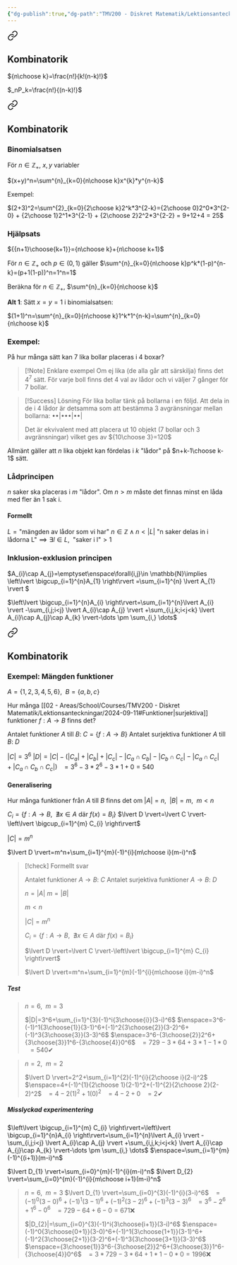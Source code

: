 ```yaml
---
{"dg-publish":true,"dg-path":"TMV200 - Diskret Matematik/Lektionsanteckningar/Samlingar/Kombinatorik.md","permalink":"/TMV200 - Diskret Matematik/Lektionsanteckningar/Samlingar/Kombinatorik/"}
---
```




<div class="transclusion internal-embed is-loaded"><a class="markdown-embed-link" href="/tmv-200-diskret-matematik/lektionsanteckningar/2024-09-23/#kombinatorik" aria-label="Open link"><svg xmlns="http://www.w3.org/2000/svg" width="24" height="24" viewBox="0 0 24 24" fill="none" stroke="currentColor" stroke-width="2" stroke-linecap="round" stroke-linejoin="round" class="svg-icon lucide-link"><path d="M10 13a5 5 0 0 0 7.54.54l3-3a5 5 0 0 0-7.07-7.07l-1.72 1.71"></path><path d="M14 11a5 5 0 0 0-7.54-.54l-3 3a5 5 0 0 0 7.07 7.07l1.71-1.71"></path></svg></a><div class="markdown-embed">



## Kombinatorik

${n\choose k}=\frac{n!}{k!(n-k)!}$

$_nP_k=\frac{n!}{(n-k)!}$


</div></div>


<div class="transclusion internal-embed is-loaded"><a class="markdown-embed-link" href="/tmv-200-diskret-matematik/lektionsanteckningar/2024-09-25/#kombinatorik" aria-label="Open link"><svg xmlns="http://www.w3.org/2000/svg" width="24" height="24" viewBox="0 0 24 24" fill="none" stroke="currentColor" stroke-width="2" stroke-linecap="round" stroke-linejoin="round" class="svg-icon lucide-link"><path d="M10 13a5 5 0 0 0 7.54.54l3-3a5 5 0 0 0-7.07-7.07l-1.72 1.71"></path><path d="M14 11a5 5 0 0 0-7.54-.54l-3 3a5 5 0 0 0 7.07 7.07l1.71-1.71"></path></svg></a><div class="markdown-embed">



## Kombinatorik

### Binomialsatsen

För $n\in\mathbb{Z}_+$, $x,y$ variabler

$(x+y)^n=\sum^{n}_{k=0}{n\choose k}x^{k}*y^{n-k}$

Exempel: 

$(2+3)^2=\sum^{2}_{k=0}{2\choose k}2^k*3^{2-k}={2\choose 0}2^0*3^{2-0} + {2\choose 1}2^1*3^{2-1} + {2\choose 2}2^2*3^{2-2} = 9+12+4 = 25$

### Hjälpsats

${{n+1}\choose{k+1}}={n\choose k}+{n\choose k+1}$

För $n\in\mathbb{Z}_+$ och $p\in (0,1)$ gäller $\sum^{n}_{k=0}{n\choose k}p^k*(1-p)^{n-k}=(p+1(1-p))^n=1^n=1$

Beräkna för $n\in\mathbb{Z}_+$, $\sum^{n}_{k=0}{n\choose k}$

**Alt 1**: Sätt $x=y=1$ i binomialsatsen:

$(1+1)^n=\sum^{n}_{k=0}{n\choose k}1^k*1^{n-k}=\sum^{n}_{k=0}{n\choose k}$

### Exempel:

På hur många sätt kan 7 lika bollar placeras i 4 boxar?

> [!Note] Enklare exempel
> Om ej lika (de alla går att särskilja) finns det $4^7$ sätt. För varje boll finns det 4 val av lådor och vi väljer 7 gånger för 7 bollar.

> [!Success] Lösning
> För lika bollar tänk på bollarna i en följd. 
> Att dela in de i 4 lådor är detsamma som att bestämma 3 avgränsningar mellan bollarna:
>   ••|•••|••|
>   
> Det är ekvivalent med att placera ut 10 objekt (7 bollar och 3 avgränsningar) vilket ges av ${10\choose 3}=120$

Allmänt gäller att $n$ lika objekt kan fördelas i $k$ "lådor" på $n+k-1\choose k-1$ sätt.

### Lådprincipen

$n$ saker ska placeras i $m$ "lådor". Om $n>m$ måste det finnas minst en låda med fler än 1 sak i.

#### Formellt

$L=\text{"mängden av lådor som vi har"}$
$n\in \mathbb{Z}\land n<|L|$
$\text{"n saker delas in i lådorna L"}\implies \exists{l}\in L,\enspace\text{"saker i l"}>1$

### Inklusion-exklusion principen

$A_{i}\cap A_{j}=\emptyset\enspace\forall{i,j}\in \mathbb{N}\implies \left\lvert  \bigcup_{i=1}^{n}A_{1} \right\rvert =\sum_{i=1}^{n} \lvert A_{1} \rvert $

$\left\lvert  \bigcup_{i=1}^{n}A_{i}  \right\rvert=\sum_{i=1}^{n}\lvert A_{i} \rvert -\sum_{i,j;i<j}  \lvert A_{i}\cap A_{j} \rvert +\sum_{i,j,k;i<j<k} \lvert A_{i}\cap A_{j}\cap A_{k} \rvert-\dots \pm \sum_{i,} \dots$


</div></div>


<div class="transclusion internal-embed is-loaded"><a class="markdown-embed-link" href="/tmv-200-diskret-matematik/lektionsanteckningar/2024-09-26/#kombinatorik" aria-label="Open link"><svg xmlns="http://www.w3.org/2000/svg" width="24" height="24" viewBox="0 0 24 24" fill="none" stroke="currentColor" stroke-width="2" stroke-linecap="round" stroke-linejoin="round" class="svg-icon lucide-link"><path d="M10 13a5 5 0 0 0 7.54.54l3-3a5 5 0 0 0-7.07-7.07l-1.72 1.71"></path><path d="M14 11a5 5 0 0 0-7.54-.54l-3 3a5 5 0 0 0 7.07 7.07l1.71-1.71"></path></svg></a><div class="markdown-embed">



## Kombinatorik

### Exempel: Mängden funktioner

$A=\{ 1,2,3,4,5,6 \},\enspace B=\{ a,b,c \}$

Hur många [[02 - Areas/School/Courses/TMV200 - Diskret Matematik/Lektionsanteckningar/2024-09-11#Funktioner\|surjektiva]] funktioner $f:A\to B$ finns det?

Antalet funktioner $A$ till $B$: $C=\{ f:A\to B \}$
Antalet surjektiva funktioner $A$ till $B$: $D$

$\lvert C \rvert=3^6$
$\lvert D \rvert=\lvert C \rvert-(\lvert C_{a} \rvert+\lvert C_{b} \rvert+\lvert C_{c} \rvert-\lvert C_{a}\cap C_{b} \rvert-\lvert C_{b}\cap C_{c} \rvert-\lvert C_{a}\cap C_{c} \rvert+\lvert C_{a}\cap C_{b}\cap C_{c} \rvert)$
$\enspace=3^6-3*2^6-3*1+0= 540$

#### Generalisering

Hur många funktioner från $A$ till $B$ finns det om $\lvert A \rvert=n,\enspace\lvert B \rvert=m,\enspace m<n$

$C_{i}=\{ f:A\to B,\enspace\nexists{x \in A}\text{ där }f(x)=B_{i} \}$
$\lvert D \rvert=\lvert C \rvert-\left\lvert  \bigcup_{i=1}^{m} C_{i} \right\rvert$

$\lvert C \rvert =m^n$

$\lvert D \rvert=m^n+\sum_{i=1}^{m}(-1)^{i}{m\choose i}(m-i)^n$

> [!check] Formellt svar
> 
> Antalet funktioner $A\to B$: $C$
> Antalet surjektiva funktioner $A\to B$: $D$
> 
> $n=\lvert A \rvert$
> $m=\lvert B \rvert$
> 
> $m<n$
> 
> $\lvert C \rvert=m^n$
> 
> $C_{i}=\{ f:A\to B,\enspace\nexists{x \in A}\text{ där }f(x)=B_{i} \}$
> 
> $\lvert D \rvert=\lvert C \rvert-\left\lvert  \bigcup_{i=1}^{m} C_{i} \right\rvert$
> 
> $\lvert D \rvert=m^n+\sum_{i=1}^{m}(-1)^{i}{m\choose i}(m-i)^n$
##### Test
> $n=6,\enspace m=3$
> 
> $|D|=3^6+\sum_{i=1}^{3}(-1)^i{3\choose{i}}(3-i)^6$
> $\enspace=3^6-(-1)^1{3\choose{1}}(3-1)^6+(-1)^2{3\choose{2}}(3-2)^6+(-1)^3{3\choose{3}}(3-3)^6$
> $\enspace=3^6-{3\choose{2}}2^6+{3\choose{3}}1^6-{3\choose{4}}0^6$
> $\enspace=729-3*64+3*1-1*0$
> $\enspace=540$✔

> $n=2,\enspace m=2$
> 
> $\lvert D \rvert=2^2+\sum_{i=1}^{2}(-1)^{i}{2\choose i}(2-i)^2$
> $\enspace=4+(-1)^{1}{2\choose 1}(2-1)^2+(-1)^{2}{2\choose 2}(2-2)^2$
> $\enspace=4-2(1)^2+{1}(0)^2$
> $\enspace=4-2+0$
> $\enspace=2$✔
##### Misslyckad experimentering
$\left\lvert  \bigcup_{i=1}^{m} C_{i} \right\rvert=\left\lvert  \bigcup_{i=1}^{n}A_{i}  \right\rvert=\sum_{i=1}^{n}\lvert A_{i} \rvert -\sum_{i,j;i<j}  \lvert A_{i}\cap A_{j} \rvert +\sum_{i,j,k;i<j<k} \lvert A_{i}\cap A_{j}\cap A_{k} \rvert-\dots \pm \sum_{i,} \dots$
$\enspace=\sum_{i=1}^{m}(-1)^{(i+1)}(m-i)^n$

$\lvert D_{1} \rvert=\sum_{i=0}^{m}(-1)^{i}(m-i)^n$
$\lvert D_{2} \rvert=\sum_{i=0}^{m}(-1)^{i}{m\choose i+1}(m-i)^n$

> $n=6,\enspace m=3$
> $\lvert D_{1} \rvert=\sum_{i=0}^{3}(-1)^{i}(3-i)^6$
> $\enspace=(-1)^{0}(3-0)^6+(-1)^{1}(3-1)^6+(-1)^{2}(3-2)^6+(-1)^{3}(3-3)^6$
> $\enspace=3^6-2^6+1^6-0^6$
> $\enspace=729-64+6-0=671$❌
> 
> $|D_{2}|=\sum_{i=0}^{3}(-1)^i{3\choose{i+1}}(3-i)^6$
> $\enspace=(-1)^0{3\choose{0+1}}(3-0)^6+(-1)^1{3\choose{1+1}}(3-1)^6+(-1)^2{3\choose{2+1}}(3-2)^6+(-1)^3{3\choose{3+1}}(3-3)^6$
> $\enspace={3\choose{1}}3^6-{3\choose{2}}2^6+{3\choose{3}}1^6-{3\choose{4}}0^6$
> $\enspace=3*729-3*64+1*1-0*0=1996$❌

</div></div>
